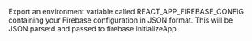 Export an environment variable called REACT_APP_FIREBASE_CONFIG containing your Firebase
configuration in JSON format. This will be JSON.parse:d and passed to firebase.initializeApp.